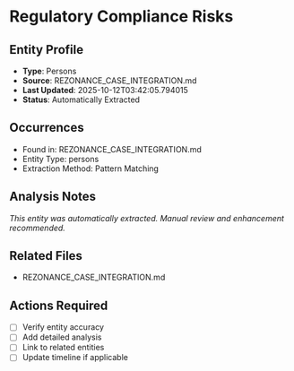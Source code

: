 # Regulatory Compliance Risks

## Entity Profile
- **Type**: Persons
- **Source**: REZONANCE_CASE_INTEGRATION.md
- **Last Updated**: 2025-10-12T03:42:05.794015
- **Status**: Automatically Extracted

## Occurrences
- Found in: REZONANCE_CASE_INTEGRATION.md
- Entity Type: persons
- Extraction Method: Pattern Matching

## Analysis Notes
*This entity was automatically extracted. Manual review and enhancement recommended.*

## Related Files
- REZONANCE_CASE_INTEGRATION.md

## Actions Required
- [ ] Verify entity accuracy
- [ ] Add detailed analysis
- [ ] Link to related entities
- [ ] Update timeline if applicable
